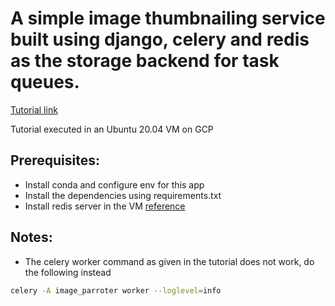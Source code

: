 # A simple image thumbnailing service built using django, celery and redis as the storage backend for task queues. 

[Tutorial link](https://stackabuse.com/asynchronous-tasks-in-django-with-redis-and-celery/)

Tutorial executed in an Ubuntu 20.04 VM on GCP
## Prerequisites:

* Install conda and configure env for this app
* Install the dependencies using requirements.txt
* Install redis server in the VM [reference](https://www.digitalocean.com/community/tutorials/how-to-install-and-secure-redis-on-ubuntu-20-04)


## Notes:

* The celery worker command as given in the tutorial does not work, do the following instead
```sh
celery -A image_parroter worker --loglevel=info
```